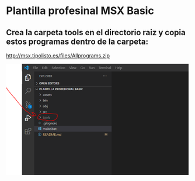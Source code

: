 # Plantilla profesinal MSX Basic

## Crea la carpeta tools en el directorio raiz y copia estos programas dentro de la carpeta: 

http://msx.tipolisto.es/files/Allprograms.zip


<img src=assets\Platilla-profesional-basic.PNG width=500px/>